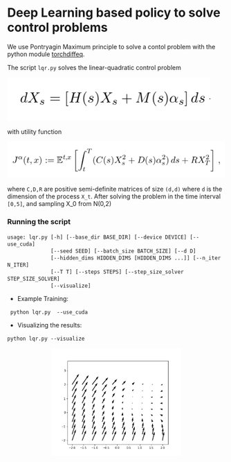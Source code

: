 Deep Learning based policy to solve control problems 
======

We use Pontryagin Maximum principle to solve a contol problem with the python module [torchdiffeq](https://github.com/rtqichen/torchdiffeq).

The script `lqr.py` solves the linear-quadratic control problem

![](/images/ode.png)

with utility function

![](/images/cost.png)

where `C,D,R` are positive semi-definite matrices of size `(d,d)` where `d` is the dimension of the process `X_t`. After solving the problem in the time interval `[0,5]`, and sampling X_0 from N(0,2)

### Running the script
  ```
  usage: lqr.py [-h] [--base_dir BASE_DIR] [--device DEVICE] [--use_cuda]
                [--seed SEED] [--batch_size BATCH_SIZE] [--d D]
                [--hidden_dims HIDDEN_DIMS [HIDDEN_DIMS ...]] [--n_iter N_ITER]
                [--T T] [--steps STEPS] [--step_size_solver STEP_SIZE_SOLVER]
                [--visualize]
  ```


- Example Training:
```
 python lqr.py  --use_cuda
```
 - Visualizing the results:
 ```
 python lqr.py --visualize
 ```


<p align="center">
<img align="middle" src="./numerical_results/quiver.gif" alt="LQR" width="300" height="250" />
</p>
